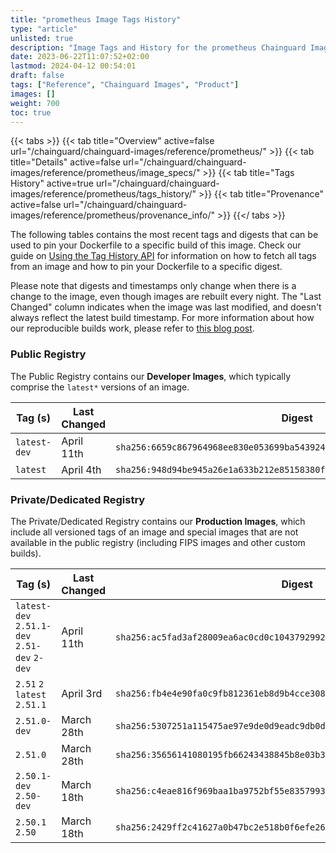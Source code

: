 ```yaml
---
title: "prometheus Image Tags History"
type: "article"
unlisted: true
description: "Image Tags and History for the prometheus Chainguard Image"
date: 2023-06-22T11:07:52+02:00
lastmod: 2024-04-12 00:54:01
draft: false
tags: ["Reference", "Chainguard Images", "Product"]
images: []
weight: 700
toc: true
---
```


{{< tabs >}}
{{< tab title="Overview" active=false url="/chainguard/chainguard-images/reference/prometheus/" >}}
{{< tab title="Details" active=false url="/chainguard/chainguard-images/reference/prometheus/image_specs/" >}}
{{< tab title="Tags History" active=true url="/chainguard/chainguard-images/reference/prometheus/tags_history/" >}}
{{< tab title="Provenance" active=false url="/chainguard/chainguard-images/reference/prometheus/provenance_info/" >}}
{{</ tabs >}}

The following tables contains the most recent tags and digests that can be used to pin your Dockerfile to a specific build of this image. Check our guide on [Using the Tag History API](/chainguard/chainguard-images/using-the-tag-history-api/) for information on how to fetch all tags from an image and how to pin your Dockerfile to a specific digest.

Please note that digests and timestamps only change when there is a change to the image, even though images are rebuilt every night. The "Last Changed" column indicates when the image was last modified, and doesn't always reflect the latest build timestamp. For more information about how our reproducible builds work, please refer to [this blog post](https://www.chainguard.dev/unchained/reproducing-chainguards-reproducible-image-builds).

### Public Registry
The Public Registry contains our **Developer Images**, which typically comprise the `latest*` versions of an image.

| Tag (s)       | Last Changed | Digest                                                                    |
|---------------|--------------|---------------------------------------------------------------------------|
|  `latest-dev` | April 11th   | `sha256:6659c867964968ee830e053699ba5439247c867965d510ed8b93d65e01c3c1b9` |
|  `latest`     | April 4th    | `sha256:948d94be945a26e1a633b212e85158380fd2cead5449761d3e974e0560a4e842` |


### Private/Dedicated Registry
The Private/Dedicated Registry contains our **Production Images**, which include all versioned tags of an image and special images that are not available in the public registry (including FIPS images and other custom builds).

| Tag (s)                                       | Last Changed | Digest                                                                    |
|-----------------------------------------------|--------------|---------------------------------------------------------------------------|
|  `latest-dev` `2.51.1-dev` `2.51-dev` `2-dev` | April 11th   | `sha256:ac5fad3af28009ea6ac0cd0c10437929922841c1e2366bcede317b404c40ad23` |
|  `2.51` `2` `latest` `2.51.1`                 | April 3rd    | `sha256:fb4e4e90fa0c9fb812361eb8d9b4cce308b0ba8718b087ad7ad2fdc0b9db1cb3` |
|  `2.51.0-dev`                                 | March 28th   | `sha256:5307251a115475ae97e9de0d9eadc9db0d5d57a74f7dcd5e5128babaab1c3afb` |
|  `2.51.0`                                     | March 28th   | `sha256:35656141080195fb66243438845b8e03b3034901c81323bb59e13754e137d2f1` |
|  `2.50.1-dev` `2.50-dev`                      | March 18th   | `sha256:c4eae816f969baa1ba9752bf55e8357993d3ac3ddf0daa9349b423eb96c48a87` |
|  `2.50.1` `2.50`                              | March 18th   | `sha256:2429ff2c41627a0b47bc2e518b0f6efe26e3c94c286221e8e1b1e22e88ade7cc` |

